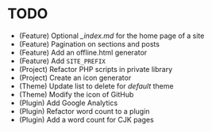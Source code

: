 # TODO

* (Feature) Optional *_index.md* for the home page of a site
* (Feature) Pagination on sections and posts
* (Feature) Add an offline.html generator
* (Feature) Add `SITE_PREFIX`
* (Project) Refactor PHP scripts in private library
* (Project) Create an icon generator
* (Theme) Update list to delete for *default* theme
* (Theme) Modify the icon of GitHub
* (Plugin) Add Google Analytics
* (Plugin) Refactor word count to a plugin
* (Plugin) Add a word count for CJK pages
